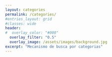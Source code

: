 ```yaml
---
layout: categories
permalink: /categories/
#entries_layout: grid
#classes: wide
header:
#  overlay_color: "#000"
  overlay_filter: "0.5"
  overlay_image: /assets/images/background.jpg
excerpt: "Mecanismo de busca por categorias"
---
```

